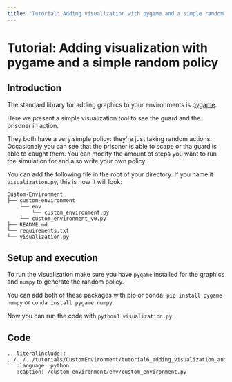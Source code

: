 ```yaml
---
title: "Tutorial: Adding visualization with pygame and a simple random policy"
---
```


# Tutorial: Adding visualization with pygame and a simple random policy

## Introduction

The standard library for adding graphics to your environments is [pygame](https://www.pygame.org/).

Here we present a simple visualization tool to see the guard and the prisoner in action.

They both have a very simple policy: they're just taking random actions. Occasionaly you can see that the prisoner is able to scape or tha guard is able to caught them. You can modify the amount of steps you want to run the simulation for and also write your own policy.

You can add the following file in the root of your directory. If you name it `visualization.py`, this is how it will look:

    Custom-Environment
    ├── custom-environment
        └── env
            └── custom_environment.py
        └── custom_environment_v0.py
    ├── README.md
    └── requirements.txt
    └── visualization.py

## Setup and execution

To run the visualization make sure you have `pygame` installed for the graphics and `numpy` to generate the random policy.

You can add both of these packages with pip or conda. `pip install pygame numpy` or `conda install pygame numpy`.

Now you can run the code with `python3 visualization.py`.

## Code

```{eval-rst}
.. literalinclude:: ../../../tutorials/CustomEnvironment/tutorial6_adding_visualization_and_policy.py
   :language: python
   :caption: /custom-environment/env/custom_environment.py
```
